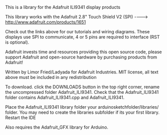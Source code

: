 This is a library for the Adafruit ILI9341 display products

This library works with the Adafruit 2.8" Touch Shield V2 (SPI) ----\> http://www.adafruit.com/products/1651

Check out the links above for our tutorials and wiring diagrams. These displays use SPI to communicate, 4 or 5 pins are required to interface (RST is optional).

Adafruit invests time and resources providing this open source code, please support Adafruit and open-source hardware by purchasing products from Adafruit!

Written by Limor Fried/Ladyada for Adafruit Industries. MIT license, all text above must be included in any redistribution

To download. click the DOWNLOADS button in the top right corner, rename the uncompressed folder Adafruit\_ILI9341. Check that the Adafruit\_ILI9341 folder contains Adafruit\_ILI9341.cpp and Adafruit\_ILI9341.

Place the Adafruit\_ILI9341 library folder your arduinosketchfolder/libraries/ folder. You may need to create the libraries subfolder if its your first library. Restart the IDE

Also requires the Adafruit\_GFX library for Arduino.
